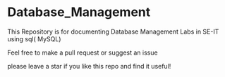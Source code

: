 # Database_Management

This Repository is for documenting Database Management Labs in SE-IT using sql( MySQL)

Feel free to make a pull request or suggest an issue

please leave a star if you like this repo and find it useful!
